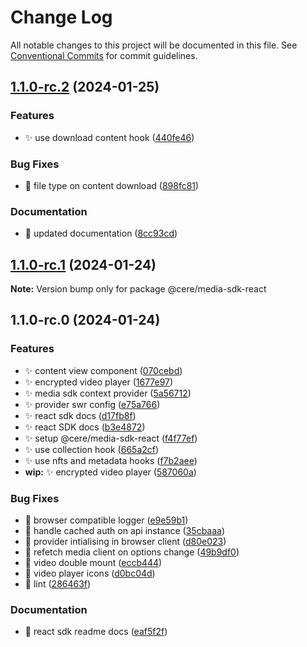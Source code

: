 # Change Log

All notable changes to this project will be documented in this file.
See [Conventional Commits](https://conventionalcommits.org) for commit guidelines.

## [1.1.0-rc.2](https://github.com/Cerebellum-Network/cere-media-sdk-js/compare/v1.1.0-rc.1...v1.1.0-rc.2) (2024-01-25)

### Features

- ✨ use download content hook ([440fe46](https://github.com/Cerebellum-Network/cere-media-sdk-js/commit/440fe46e863200f9c4c29be357ad614b407f84d5))

### Bug Fixes

- 🐛 file type on content download ([898fc81](https://github.com/Cerebellum-Network/cere-media-sdk-js/commit/898fc814364788dd5b8c0951dbbafe14599633fb))

### Documentation

- 📝 updated documentation ([8cc93cd](https://github.com/Cerebellum-Network/cere-media-sdk-js/commit/8cc93cd14475e67f9891820cf4996d5a6615a007))

## [1.1.0-rc.1](https://github.com/Cerebellum-Network/cere-media-sdk-js/compare/v1.1.0-rc.0...v1.1.0-rc.1) (2024-01-24)

**Note:** Version bump only for package @cere/media-sdk-react

## 1.1.0-rc.0 (2024-01-24)

### Features

- ✨ content view component ([070cebd](https://github.com/Cerebellum-Network/cere-media-sdk-js/commit/070cebd0c3b7cafb89876b2bec5ee8d2dc388625))
- ✨ encrypted video player ([1677e97](https://github.com/Cerebellum-Network/cere-media-sdk-js/commit/1677e978842350a8176ceaf62b7365c1faa8e5b3))
- ✨ media sdk context provider ([5a56712](https://github.com/Cerebellum-Network/cere-media-sdk-js/commit/5a56712d050debce7a5fb236b7fca6e6b4ac5f34))
- ✨ provider swr config ([e75a766](https://github.com/Cerebellum-Network/cere-media-sdk-js/commit/e75a7665012f551f333e90fb84e55bd6bbc6563b))
- ✨ react sdk docs ([d17fb8f](https://github.com/Cerebellum-Network/cere-media-sdk-js/commit/d17fb8f8f1ad8bca894f0db707dc1cb9a580944c))
- ✨ react SDK docs ([b3e4872](https://github.com/Cerebellum-Network/cere-media-sdk-js/commit/b3e48724a534b0b237a21555a553c1cb3b3f32c9))
- ✨ setup @cere/media-sdk-react ([f4f77ef](https://github.com/Cerebellum-Network/cere-media-sdk-js/commit/f4f77ef2ab11c9b7a7a7ce6b203257634e9947b5))
- ✨ use collection hook ([665a2cf](https://github.com/Cerebellum-Network/cere-media-sdk-js/commit/665a2cf115af34d02be90084f8e2b153266fe137))
- ✨ use nfts and metadata hooks ([f7b2aee](https://github.com/Cerebellum-Network/cere-media-sdk-js/commit/f7b2aeebde90ca2c4d2c9ae2b9bed86803e2be11))
- **wip:** ✨ encrypted video player ([587060a](https://github.com/Cerebellum-Network/cere-media-sdk-js/commit/587060aa5076b566b9348cdc1c732fcd0c58376f))

### Bug Fixes

- 🐛 browser compatible logger ([e9e59b1](https://github.com/Cerebellum-Network/cere-media-sdk-js/commit/e9e59b1761a5626bfac69cd2870a0822c56caf91))
- 🐛 handle cached auth on api instance ([35cbaaa](https://github.com/Cerebellum-Network/cere-media-sdk-js/commit/35cbaaaa5c92f63cab38b1702f55dc610238bca0))
- 🐛 provider intialising in browser client ([d80e023](https://github.com/Cerebellum-Network/cere-media-sdk-js/commit/d80e0230ff94b25b2827bf83eda2f8d6f5daca29))
- 🐛 refetch media client on options change ([49b9df0](https://github.com/Cerebellum-Network/cere-media-sdk-js/commit/49b9df0b8e291c575386bc81aec631c7bcca9d10))
- 🐛 video double mount ([eccb444](https://github.com/Cerebellum-Network/cere-media-sdk-js/commit/eccb444e2ad10fa378fd6a572b10c456d0c166b3))
- 🐛 video player icons ([d0bc04d](https://github.com/Cerebellum-Network/cere-media-sdk-js/commit/d0bc04df62ec336112232f9ef41322e596ca2d9d))
- 🚨 lint ([286463f](https://github.com/Cerebellum-Network/cere-media-sdk-js/commit/286463f344849ddc72a9e2ae5c469ce9207a731f))

### Documentation

- 📝 react sdk readme docs ([eaf5f2f](https://github.com/Cerebellum-Network/cere-media-sdk-js/commit/eaf5f2fca82473fff4b08e5f4fc849a2d1289ad9))
